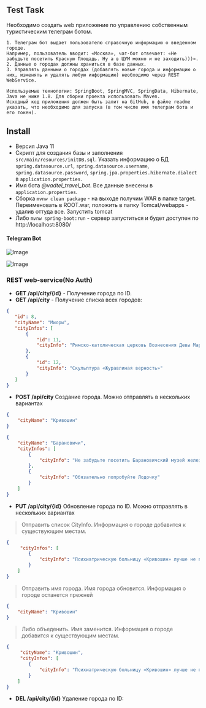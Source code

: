 ## Test Task
Необходимо создать web приложение по управлению собственным туристическим телеграм ботом.

    1. Телеграм бот выдает пользователю справочную информацию о введенном городе. 
    Например, пользователь вводит: «Москва», чат-бот отвечает: «Не забудьте посетить Красную Площадь. Ну а в ЦУМ можно и не заходить)))».
    2. Данные о городах должны храниться в базе данных.
    3. Управлять данными о городах (добавлять новые города и информацию о них, изменять и удалять любую информацию) необходимо через REST WebService.

    Используемые технологии: SpringBoot, SpringMVC, SpringData, Hibernate, Java не ниже 1.8. Для сборки проекта использовать Maven.
    Исходный код приложения должен быть залит на GitHub, в файле readme указать, что необходимо для запуска (в том числе имя телеграм бота и его токен).

## Install
* Версия Java 11  
* Скрипт для создания базы и заполнения `src/main/resources/initDB.sql`. Указать информацию о БД `spring.datasource.url`, `spring.datasource.username`, `spring.datasource.password`, `spring.jpa.properties.hibernate.dialect` в `application.properties`.  
* Имя бота _@vadtel_travel_bot_. Все данные внесены в `application.properties`.  
* Сборка `mvnw clean package` - на выходе получим WAR в папке target. Переименовать в ROOT.war, положить в папку Tomcat/webapps - удалив оттуда все. Запустить tomcat  
* Либо `mvnw spring-boot:run` - сервер запуститься и будет доступен по http://localhost:8080/



#### Telegram Bot
![Image](images/Screenshot_20200324-202006_Telegram.jpg)

![Image](images/Screenshot_20200324-202126_Telegram.jpg)

### REST web-service(No Auth)
* **GET /api/city/{id}** - Получение города по ID.
* **GET /api/city** - Получение списка всех городов: 

```json
{
   "id": 8,
   "cityName": "Миоры",
   "cityInfos": [
       {
           "id": 11,
           "cityInfo": "Римско-католическая церковь Вознесения Девы Марии (1907)"
       },
       {
           "id": 12,
           "cityInfo": "Скульптура «Журавлиная верность»"
       }
   ]
}
```

* **POST /api/city** Создание города. Можно отправлять в нескольких вариантах
```json
{
    "cityName": "Кривошин"
}
```
```json
{
    "cityName": "Барановичи",
    "cityInfos": [
        {
            "cityInfo": "Не забудьте посетить Барановичский музей железной дороги."
        },
        {
            "cityInfo": "Обязательно попробуйте Лодочку"
        }
    ]
}
```
* **PUT /api/city/{id}** Обновление города по ID. Можно отправлять в нескольких вариантах
> Отправить список CityInfo. Информация о городе добавится к существующим местам.
```json
{
	 "cityInfos": [
        {
            "cityInfo": "Психиатрическую больницу «Кривошин» лучше не посещать"
        }
    ]
}
```
> Отправить имя города. Имя города обновится. Информация о городе останется прежней
```json
{	
    "cityName": "Кривошин"
}
```
> Либо объеденить. Имя заменится. Информация о городе добавится к существующим местам.
```json
{
	 "cityName": "Кривошин",
	 "cityInfos": [
        {
            "cityInfo": "Психиатрическую больницу «Кривошин» лучше не посещать"
        }
    ]
}
```

* **DEL /api/city/{id}** Удаление города по ID: 

